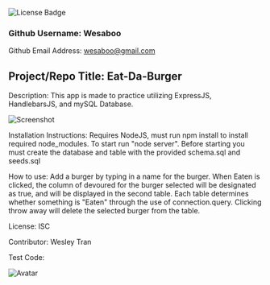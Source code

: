 
![License Badge](https://img.shields.io/badge/License-ISC-green.svg)

### Github Username: Wesaboo

Github Email Address: wesaboo@gmail.com

## Project/Repo Title: Eat-Da-Burger

Description: This app is made to practice utilizing ExpressJS, HandlebarsJS, and mySQL Database. 

![Screenshot](/screenshots/placeholder.gif) 

Installation Instructions: Requires NodeJS, must run npm install to install required node_modules. To start run "node server". Before starting you must create the database and table with the provided schema.sql and seeds.sql

How to use: Add a burger by typing in a name for the burger. When Eaten is clicked, the column of devoured for the burger selected will be designated as true, and will be displayed in the second table. Each table determines whether something is "Eaten" through the use of connection.query. Clicking throw away will delete the selected burger from the table.

License: ISC

Contributor: Wesley Tran

Test Code: 

![Avatar](https://avatars0.githubusercontent.com/u/60164964?v=4)
